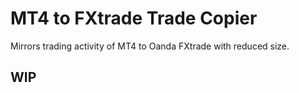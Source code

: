 # MT4 to FXtrade Trade Copier

Mirrors trading activity of MT4 to Oanda FXtrade with reduced size.

## WIP